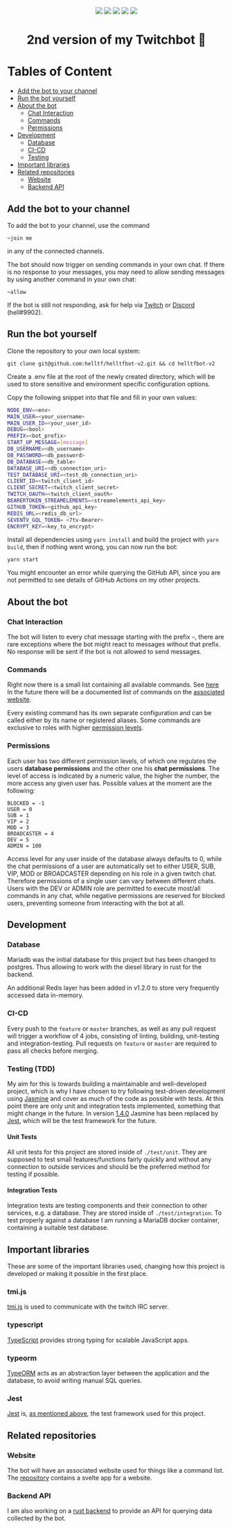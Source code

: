 <div align="center">
    <img src="https://github.com/helltf/helltfbot-v2/actions/workflows/build-test.yml/badge.svg">
    <img src="https://badgen.net/npm/node/express">
    <img src= "https://img.shields.io/github/stars/helltf/helltfbot-v2.svg?style=social&label=Star&maxAge=2592000">
    <img src= "https://badgen.net/github/contributors/helltf/helltfbot-v2">
    <img src= "https://img.shields.io/badge/--3178C6?logo=typescript&logoColor=ffffff">
</div>
<h1 align=center>2nd version of my Twitchbot 🤖</h1>

# Tables of Content

- [Add the bot to your channel](#add-the-bot-to-your-channel)
- [Run the bot yourself](#run-the-bot-yourself)
- [About the bot](#about-the-bot)
  * [Chat Interaction](#chat-interaction)
  * [Commands](#commands)
  * [Permissions](#permissions)
- [Development](#development)
  * [Database](#database)
  * [CI-CD](#ci-cd)
  * [Testing](#testing-\(tdd\))
- [Important libraries](#important-libraries)
- [Related repositories](#related-repositories)
  * [Website](#website)
  * [Backend API](#backend-api)


## Add the bot to your channel

To add the bot to your channel, use the command
```
~join me
```
in any of the connected channels.

The bot should now trigger on sending commands in your own chat. If there is no response to your messages, you may need to allow sending messages by using another command in your own chat:

```
~allow
```

If the bot is still not responding, ask for help via [Twitch](https://twitch.tv/helltf) or [Discord](https://discord.com/channels/@me/296688575704072192) (hell#9902).

## Run the bot yourself
Clone the repository to your own local system:

```
git clone git@github.com:helltf/helltfbot-v2.git && cd helltfbot-v2
```

Create a .env file at the root of the newly created directory, which will be used to store sensitive and environment specific configuration options.

Copy the following snippet into that file and fill in your own values:

``` sh
NODE_ENV=<env>
MAIN_USER=<your_username>
MAIN_USER_ID=<your_user_id>
DEBUG=<bool>
PREFIX=<bot_prefix>
START_UP_MESSAGE=[message]
DB_USERNAME=<db_username>
DB_PASSWORD=<db_password>
DB_DATABASE=<db_table>
DATABASE_URI=<db_connection_uri>
TEST_DATABASE_URI=<test_db_connection_uri>
CLIENT_ID=<twitch_client_id>
CLIENT_SECRET=<twitch_client_secret>
TWITCH_OAUTH=<twitch_client_oauth>
BEARERTOKEN_STREAMELEMENTS=<streamelements_api_key>
GITHUB_TOKEN=<github_api_key>
REDIS_URL=<redis_db_url>
SEVENTV_GQL_TOKEN= <7tv-Bearer>
ENCRYPT_KEY=<key_to_encrypt>
```

Install all dependencies using ```yarn install``` and build the project with ```yarn build```, then if nothing went wrong, you can now run the bot:

```
yarn start
```
You might encounter an error while querying the GitHub API, since you are not permitted to see details of GitHub Actions on my other projects.

## About the bot

### Chat Interaction
The bot will listen to every chat message starting with the prefix ```~```, there are rare exceptions where the bot might react to messages without that prefix. No response will be sent if the bot is not allowed to send messages.

### Commands

Right now there is a small list containing all available commands. See [here](https://github.com/helltf/helltfbot-v2/blob/master/Commands.md)
In the future there will be a documented list of commands on the [associated website](#website).

Every existing command has its own separate configuration and can be called either by its name or registered aliases. Some commands are exclusive to roles with higher [permission levels](#permissions).

### Permissions
Each user has two different permission levels, of which one regulates the users **database permissions** and the other one his **chat permissions**. The level of access is indicated by a numeric value, the higher the number, the more access any given user has. Possible values at the moment are the following:

```
BLOCKED = -1
USER = 0
SUB = 1
VIP = 2
MOD = 3
BROADCASTER = 4
DEV = 5
ADMIN = 100
```

Access level for any user inside of the database always defaults to 0, while the chat permissions of a user are automatically set to either USER, SUB, VIP, MOD or BROADCASTER depending on his role in a given twitch chat. Therefore permissions of a single user can vary between different chats.  
Users with the DEV or ADMIN role are permitted to execute most/all commands in any chat, while negative permissions are reserved for blocked users, preventing someone from interacting with the bot at all.

## Development

### Database

Mariadb was the initial database for this project but has been changed to postgres.
Thus allowing to work with the diesel library in rust for the backend.

An additional Redis layer has been added in v1.2.0 to store very frequently accessed data in-memory.

### CI-CD

Every push to the ```feature``` or ```master``` branches, as well as any pull request will trigger a workflow of 4 jobs, consisting of linting, building, unit-testing and integration-testing. Pull requests on ```feature``` or ```master``` are required to pass all checks before merging.

### Testing (TDD)
My aim for this is towards building a maintainable and well-developed project, which is why I have chosen to try following test-driven development using [Jasmine](https://www.npmjs.com/package/jasmine) and cover as much of the code as possible with tests. At this point there are only unit and integration tests implemented, something that might change in the future.
In version [1.4.0](https://github.com/helltf/helltfbot-v2/releases/tag/v1.4.0) Jasmine has been replaced by [Jest](https://jestjs.io), which will be the test framework for the future.  

#### Unit Tests

All unit tests for this project are stored inside of ```./test/unit```. They are supposed to test small features/functions fairly quickly and without any connection to outside services and should be the preferred method for testing if possible.

#### Integration Tests

Integration tests are testing components and their connection to other services, e.g. a database. They are stored inside of ```./test/integration```. To test properly against a database I am running a MariaDB docker container, containing a suitable test database.

## Important libraries

These are some of the important libraries used, changing how this project is developed or making it possible in the first place.

### tmi.js

[tmi.js](https://www.npmjs.com/package/tmi.js) is used to communicate with the twitch IRC server.

### typescript
[TypeScript](https://www.npmjs.com/package/typescript) provides strong typing for scalable JavaScript apps.

### typeorm

[TypeORM](https://www.npmjs.com/package/typeorm) acts as an abstraction layer between the application and the database, to avoid writing manual SQL queries.

### Jest

[Jest](https://www.npmjs.com/package/jest) is, [as mentioned above](#Testing-(TDD)), the test framework used for this project.

## Related repositories

### Website

  The bot will have an associated website used for things like a command list. The [repository](https://github.com/helltf/bot-v2-website) contains a svelte app for a website.

### Backend API

I am also working on a [rust backend](https://github.com/helltf/bot-v2-backend) to provide an API for querying data collected by the bot.
